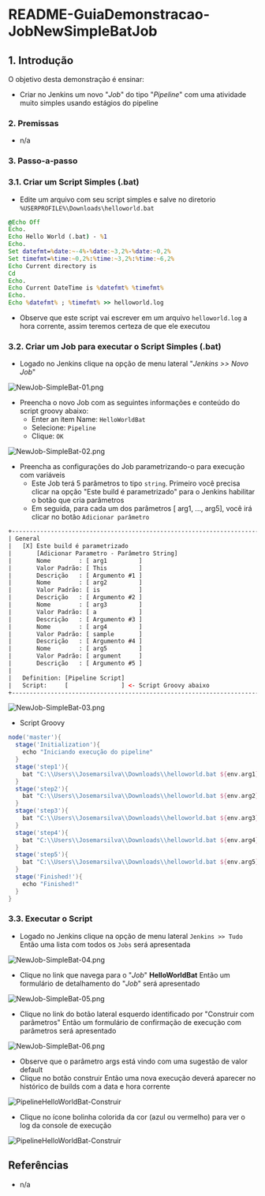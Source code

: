 # README-GuiaDemonstracao-JobNewSimpleBatJob


## 1. Introdução ##

O objetivo desta demonstração é ensinar:
* Criar no Jenkins um novo "_Job_" do tipo "_Pipeline_" com uma atividade muito simples usando estágios do pipeline

### 2. Premissas ###

* n/a

### 3. Passo-a-passo ###

### 3.1. Criar um Script Simples (.bat) ###

* Edite um arquivo com seu script simples e salve no diretorio `%USERPROFILE%\Downloads\helloworld.bat`

```bat
@Echo Off
Echo.
Echo Hello World (.bat) - %1
Echo.
Set datefmt=%date:~-4%-%date:~3,2%-%date:~0,2%
Set timefmt=%time:~0,2%:%time:~3,2%:%time:~6,2%
Echo Current directory is 
Cd
Echo.
Echo Current DateTime is %datefmt% %timefmt%
Echo.
Echo %datefmt% ; %timefmt% >> helloworld.log
```

* Observe que este script vai escrever em um arquivo `helloworld.log` a hora corrente, assim teremos certeza de que ele executou


### 3.2. Criar um Job para executar o Script Simples (.bat) ###

* Logado no Jenkins clique na opção de menu lateral "_Jenkins >> Novo Job_"

![NewJob-SimpleBat-01.png](doc/images/NewJob-SimpleBat-01.png)

* Preencha o novo Job com as seguintes informações e conteúdo do script groovy abaixo:
  * Enter an item Name:  `HelloWorldBat`
  * Selecione: `Pipeline`
  * Clique: `OK`
  
![NewJob-SimpleBat-02.png](doc/images/NewJob-SimpleBat-02.png)

* Preencha as configurações do Job parametrizando-o para execução com variáveis
  * Este Job terá 5 parâmetros to tipo `string`. Primeiro você precisa clicar na opção "Este build é parametrizado" para o Jenkins habilitar o botão que cria parâmetros
  * Em seguida, para cada um dos parâmetros [ arg1, ..., arg5], você irá clicar no botão `Adicionar parâmetro`

```html
+--------------------------------------------------------------------------------+
| General                                                                        |
|   [X] Este build é parametrizado                                               |
|       [Adicionar Parametro - Parâmetro String]                                 |
|       Nome        : [ arg1         ]                                           |
|       Valor Padrão: [ This         ]                                           |
|       Descrição   : [ Argumento #1 ]                                           |
|       Nome        : [ arg2         ]                                           |
|       Valor Padrão: [ is           ]                                           |
|       Descrição   : [ Argumento #2 ]                                           |
|       Nome        : [ arg3         ]                                           |
|       Valor Padrão: [ a            ]                                           |
|       Descrição   : [ Argumento #3 ]                                           |
|       Nome        : [ arg4         ]                                           |
|       Valor Padrão: [ sample       ]                                           |
|       Descrição   : [ Argumento #4 ]                                           |
|       Nome        : [ arg5         ]                                           |
|       Valor Padrão: [ argument     ]                                           |
|       Descrição   : [ Argumento #5 ]                                           |
|                                                                                |
|   Definition: [Pipeline Script]                                                |
|   Script:     [               ] <- Script Groovy abaixo                        |
+--------------------------------------------------------------------------------+
```

![NewJob-SimpleBat-03.png](doc/images/NewJob-SimpleBat-03.png)


* Script Groovy

```groovy
node('master'){
  stage('Initialization'){
    echo "Iniciando execução do pipeline"
  }
  stage('step1'){
    bat "C:\\Users\\Josemarsilva\\Downloads\\helloworld.bat ${env.arg1}"
  }
  stage('step2'){
    bat "C:\\Users\\Josemarsilva\\Downloads\\helloworld.bat ${env.arg2}"
  }
  stage('step3'){
    bat "C:\\Users\\Josemarsilva\\Downloads\\helloworld.bat ${env.arg3}"
  }
  stage('step4'){
    bat "C:\\Users\\Josemarsilva\\Downloads\\helloworld.bat ${env.arg4}"
  }
  stage('step5'){
    bat "C:\\Users\\Josemarsilva\\Downloads\\helloworld.bat ${env.arg5}"
  }
  stage('Finished!'){
    echo "Finished!"
  }
}
```


### 3.3. Executar o Script ###

* Logado no Jenkins clique na opção de menu lateral `Jenkins >> Tudo` Então uma lista com todos os `Jobs` será apresentada

![NewJob-SimpleBat-04.png](doc/images/NewJob-SimpleBat-04.png)

* Clique no link que navega para o "_Job_" **HelloWorldBat** Então um formulário de detalhamento do "_Job_" será apresentado

![NewJob-SimpleBat-05.png](doc/images/NewJob-SimpleBat-05.png)

* Clique no link do botão lateral esquerdo identificado por "Construir com parâmetros" Então um formulário de confirmação de execução com parâmetros será apresentado

![NewJob-SimpleBat-06.png](doc/images/NewJob-SimpleBat-06.png)

* Observe que o parâmetro args está vindo com uma sugestão de valor default
* Clique no botão construir Então uma nova execução deverá aparecer no histórico de builds com a data e hora corrente

![PipelineHelloWorldBat-Construir](https://github.com/josemarsilva/eval-jenkins/blob/master/doc/images/PipelineHelloWorldBat-Construir(1).png) 

* Clique no ícone bolinha colorida da cor (azul ou vermelho) para ver o log da console de execução

![PipelineHelloWorldBat-Construir](https://github.com/josemarsilva/eval-jenkins/blob/master/doc/images/PipelineHelloWorldBat-Construir(2).png) 



## Referências ##

* n/a
